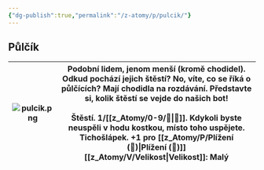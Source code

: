 ```yaml
---
{"dg-publish":true,"permalink":"/z-atomy/p/pulcik/"}
---
```


## Půlčík

| ![pulcik.png](/img/user/z_img/pulcik.png) | Podobní lidem, jenom menší (kromě chodidel). Odkud pochází jejich štěstí? No, víte, co se říká o půlčících? Mají chodidla na rozdávání. Představte si, kolik štěstí se vejde do našich bot!<br><br>**Štěstí**. 1/[[z_Atomy/0-9/🔋\|🔋]]. Kdykoli byste neuspěli v hodu kostkou, místo toho uspějete.<br>**Tichošlápek**. +1 pro [[z_Atomy/P/Plížení (🎯)\|Plížení (🎯)]]<br>[[z_Atomy/V/Velikost\|Velikost]]: Malý |
| --------------- | ----------------------------------------------------------------------------------------------------------------------------------------------------------------------------------------------------------------------------------------------------------------------------------------------------------------------------------------------------- |

